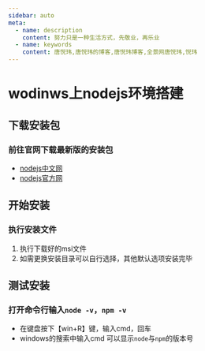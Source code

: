 ```yaml
---
sidebar: auto
meta:
  - name: description
    content: 努力只是一种生活方式，先敬业，再乐业
  - name: keywords
    content: 唐悦玮,唐悦玮的博客,唐悦玮博客,全景网唐悦玮,悦玮
---
```

#  wodinws上nodejs环境搭建

## 下载安装包

###  前往官网下载最新版的安装包

- [nodejs中文网](http://nodejs.cn/download/)
- [nodejs官方网](<https://nodejs.org/en/download/>)

## 开始安装

### 执行安装文件

1. 执行下载好的msi文件
2. 如需更换安装目录可以自行选择，其他默认选项安装完毕

## 测试安装

### 打开命令行输入`node -v`，`npm -v`

- 在键盘按下【win+R】键，输入cmd，回车
- windows的搜索中输入cmd
可以显示```node```与```npm```的版本号

<!-- 至此，nodejs环境安装完成。-->
